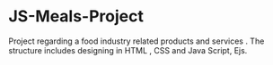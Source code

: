 # JS-Meals-Project
Project regarding a food industry related products and services . The structure includes designing in HTML , CSS and Java Script,  Ejs. 
